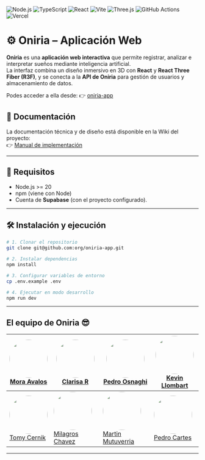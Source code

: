 ![Node.js](https://img.shields.io/badge/Node.js-20.x-green?logo=node.js&logoColor=white)
![TypeScript](https://img.shields.io/badge/TypeScript-5.x-blue?logo=typescript&logoColor=white)
![React](https://img.shields.io/badge/React-18.x-61DAFB?logo=react&logoColor=black)
![Vite](https://img.shields.io/badge/Vite-5.x-646CFF?logo=vite&logoColor=yellow)
![Three.js](https://img.shields.io/badge/Three.js-r3f-black?logo=three.js&logoColor=white)
![GitHub Actions](https://img.shields.io/badge/GitHub%20Actions-CI/CD-2088FF?logo=githubactions&logoColor=white)
![Vercel](https://img.shields.io/badge/Vercel-Hosting-black?logo=vercel&logoColor=white)

# ⚙️ Oniria – Aplicación Web

**Oniria** es una **aplicación web interactiva** que permite registrar, analizar e interpretar sueños mediante inteligencia artificial.  
La interfaz combina un diseño inmersivo en 3D con **React** y **React Three Fiber (R3F)**, y se conecta a la **API de Oniria** para gestión de usuarios y almacenamiento de datos.

Podes acceder a ella desde: 👉 [oniria-app](https://oniria-app.vercel.app/)

## 📖 Documentación

La documentación técnica y de diseño está disponible en la Wiki del proyecto:  
👉 [Manual de implementación](https://github.com/PedroOsnaghi/oniria-app/wiki)

---

## 🔧 Requisitos

- Node.js >= 20
- npm (viene con Node)
- Cuenta de **Supabase** (con el proyecto configurado).

---

## 🛠️ Instalación y ejecución

```bash
# 1. Clonar el repositorio
git clone git@github.com:org/oniria-app.git

# 2. Instalar dependencias
npm install

# 3. Configurar variables de entorno
cp .env.example .env

# 4. Ejecutar en modo desarrollo
npm run dev
```

---

<h2>El equipo de Oniria 😎</h2>

| [<img src="https://github.com/moavalos.png" width="100" style="border-radius:50%"><br/>Mora Avalos](https://github.com/moavalos)     | [<img src="https://github.com/ClarisaR.png" width="100" style="border-radius:50%"><br/>Clarisa R](https://github.com/ClarisaR)                     | [<img src="https://github.com/PedroOsnaghi.png" width="100" style="border-radius:50%"><br/>Pedro Osnaghi](https://github.com/PedroOsnaghi) | [<img src="https://github.com/KevinLlombart.png" width="100" style="border-radius:50%"><br/>Kevin Llombart](https://github.com/KevinLlombart) |
| ------------------------------------------------------------------------------------------------------------------------------------ | -------------------------------------------------------------------------------------------------------------------------------------------------- | ------------------------------------------------------------------------------------------------------------------------------------------ | --------------------------------------------------------------------------------------------------------------------------------------------- |
| [<img src="https://github.com/tomycernik.png" width="100" style="border-radius:50%"><br/>Tomy Cernik](https://github.com/tomycernik) | [<img src="https://github.com/MilagrosChavezz.png" width="100" style="border-radius:50%"><br/>Milagros Chavez](https://github.com/MilagrosChavezz) | [<img src="https://github.com/ma3rtin.png" width="100" style="border-radius:50%"><br/>Martin Mutuverria](https://github.com/ma3rtin)       | [<img src="https://github.com/ricartes123.png" width="100" style="border-radius:50%"><br/>Pedro Cartes](https://github.com/ricartes123)       |

---
